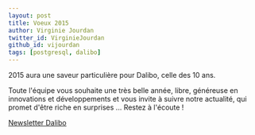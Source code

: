 ```yaml
---
layout: post
title: Voeux 2015
author: Virginie Jourdan
twitter_id: VirginieJourdan   
github_id: vijourdan
tags: [postgresql, dalibo]
---
```



2015 aura une saveur particulière pour Dalibo, celle des 10 ans.


Toute l'équipe vous souhaite une très belle année, libre, généreuse en innovations et développements et vous invite à suivre notre actualité, qui promet d'être riche en surprises ...
Restez à l'écoute ! 

[Newsletter Dalibo](http://dalibo.us6.list-manage.com/subscribe?u=1c10ff1ff8&id=0f138e24f0)

